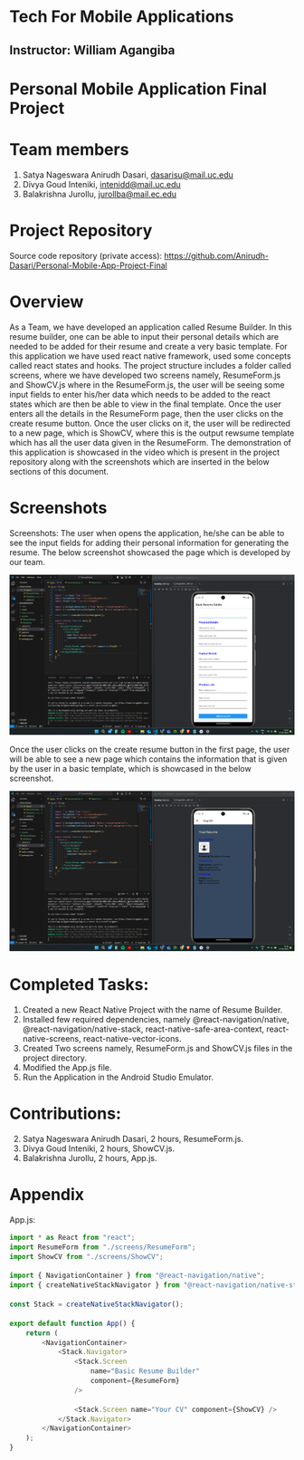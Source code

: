 # Tech For Mobile Applications

## Instructor: William Agangiba

# Personal Mobile Application Final Project

# Team members

1. Satya Nageswara Anirudh Dasari, dasarisu@mail.uc.edu
2. Divya Goud Inteniki, intenidd@mail.uc.edu
3. Balakrishna Jurollu, jurollba@mail.ec.edu

# Project Repository
Source code repository (private access): <https://github.com/Anirudh-Dasari/Personal-Mobile-App-Project-Final>

# Overview
As a Team, we have developed an application called Resume Builder. In this resume builder, one can be able to input their personal details which are needed to be added for their resume and create a very basic template. For this application we have used react native framework, used some concepts called react states and hooks. The project structure includes a folder called screens, where we have developed two screens namely, ResumeForm.js and ShowCV.js where in the ResumeForm.js, the user will be seeing some input fields to enter his/her data which needs to be added to the react states which are then be able to view in the final template. Once the user enters all the details in the ResumeForm page, then the user clicks on the create resume button. Once the user clicks on it, the user will be redirected to a new page, which is ShowCV, where this is the output rewsume template which has all the user data given in the ResumeForm. The demonstration of this application is showcased in the video which is present in the project repository along with the screenshots which are inserted in the below sections of this document. 

# Screenshots
Screenshots:
The user when opens the application, he/she can be able to see the input fields for adding their personal information for generating the resume. The below screenshot showcased the page which is developed by our team.

 ![First Page](Page1.png)

Once the user clicks on the create resume button in the first page, the user will be able to see a new page which contains the information that is given by the user in a basic template, which is showcased in the below screenshot.

 ![Output Page](Page2.png)

# Completed Tasks: 

1. Created a new React Native Project with the name of Resume Builder.
2. Installed few required dependencies, namely @react-navigation/native, @react-navigation/native-stack, react-native-safe-area-context, react-native-screens, react-native-vector-icons.
3. Created Two screens namely, ResumeForm.js and ShowCV.js files in the project directory.
4. Modified the App.js file.
5. Run the Application in the Android Studio Emulator.

# Contributions: 
2.	Satya Nageswara Anirudh Dasari,  2 hours, ResumeForm.js.
3.	Divya Goud Inteniki, 2  hours, ShowCV.js.
4.	Balakrishna Jurollu, 2 hours, App.js.


# Appendix
App.js:

```javascript
import * as React from "react";
import ResumeForm from "./screens/ResumeForm";
import ShowCV from "./screens/ShowCV";

import { NavigationContainer } from "@react-navigation/native";
import { createNativeStackNavigator } from "@react-navigation/native-stack";

const Stack = createNativeStackNavigator();

export default function App() {
	return (
		<NavigationContainer>
			<Stack.Navigator>
				<Stack.Screen
					name="Basic Resume Builder"
					component={ResumeForm}
				/>

				<Stack.Screen name="Your CV" component={ShowCV} />
			</Stack.Navigator>
		</NavigationContainer>
	);
}



